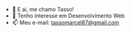 - 👋 E ai, me chamo Tasso!
- 👀 Tenho interesse em Desenvolvimento Web
- 📫 Meu e-mail: tassomarcel87@gmail.com

<!---
tasso121/tasso121 is a ✨ special ✨ repository because its `README.md` (this file) appears on your GitHub profile.
You can click the Preview link to take a look at your changes.
--->
